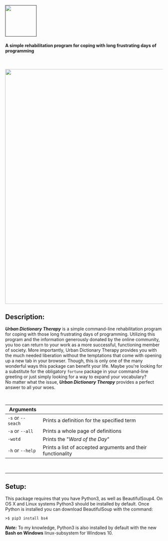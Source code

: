 [<img src="https://cloud.githubusercontent.com/assets/16360374/25799898/d2fe937e-339b-11e7-81a5-b70a54b580d9.png" height="100"/>]()
------
#### A simple rehabilitation program for coping with long frustrating days of programming

<br>
<p align="center">
  <img src="https://cloud.githubusercontent.com/assets/16360374/25802132/cfcd58de-33a5-11e7-8cf8-81f18f6f7af8.png" width="750"/>
</p>

## Description:
***Urban Dictionary Therapy*** is a simple command-line rehabilitation program for coping with those long frustrating days of programming. Utilizing this program and the information generously donated by the online community, you too can return to your work as a more successful, functioning member of society. More importantly, Urban Dictionary Therapy provides you with the much needed liberation without the temptations that come with opening up a new tab in your browser.
Though, this is only one of the many wonderful ways this package can benefit your life. Maybe you're looking for a substitute for the obligatory ```fortune``` package in your command-line greeting or just simply looking for a way to expand your vocabulary?  
No matter what the issue, ***Urban Dictionary Therapy*** provides a perfect answer to all your woes.

<br>

| Arguments          |                                                             |
|---------------|-------------------------------------------------------------|
| ```-s``` or ```--seach``` |          Prints a definition for the specified term         |
|  ```-a``` or ```--all```  |              Prints a whole page of definitions             |
|        ```-wotd```        |              Prints the "*Word of the Day*"       |
|  ```-h``` or ```--help``` | Prints a list of accepted arguments and their functionality |

<br>

------

## Setup:
This package requires that you have Python3, as well as BeautifulSoup4. On OS X and Linux systems Python3 should be installed by default. Once Python is installed you can download BeautifulSoup with the command:
```
>$ pip3 install bs4
```
***Note:*** To my knowledge, Python3 is also installed by default with the new **Bash on Windows** linux-subsystem for Windows 10.
